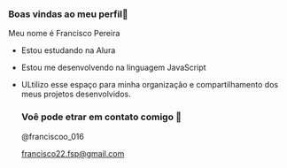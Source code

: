 ### Boas vindas ao meu perfil👋
Meu nome é Francisco Pereira
- Estou estudando na Alura
- Estou me desenvolvendo na linguagem JavaScript
- ULtilizo esse espaço para minha organização e compartilhamento dos meus projetos desenvolvidos.
  ### Voê pode etrar em contato comigo 📧
  @franciscoo_016

  francisco22.fsp@gmail.com
